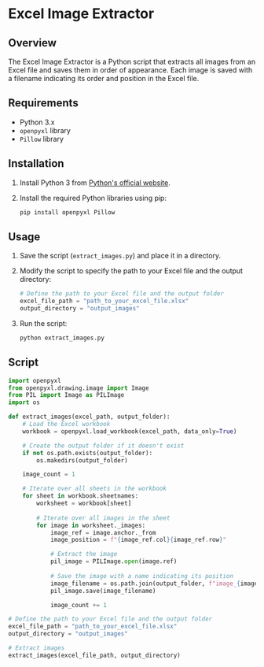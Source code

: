 
# Excel Image Extractor

## Overview

The Excel Image Extractor is a Python script that extracts all images from an Excel file and saves them in order of appearance. Each image is saved with a filename indicating its order and position in the Excel file.

## Requirements

- Python 3.x
- `openpyxl` library
- `Pillow` library

## Installation

1. Install Python 3 from [Python's official website](https://www.python.org/).
2. Install the required Python libraries using pip:

   ```bash
   pip install openpyxl Pillow
   ```

## Usage

1. Save the script (`extract_images.py`) and place it in a directory.
2. Modify the script to specify the path to your Excel file and the output directory:

   ```python
   # Define the path to your Excel file and the output folder
   excel_file_path = "path_to_your_excel_file.xlsx"
   output_directory = "output_images"
   ```

3. Run the script:

   ```bash
   python extract_images.py
   ```

## Script

```python
import openpyxl
from openpyxl.drawing.image import Image
from PIL import Image as PILImage
import os

def extract_images(excel_path, output_folder):
    # Load the Excel workbook
    workbook = openpyxl.load_workbook(excel_path, data_only=True)

    # Create the output folder if it doesn't exist
    if not os.path.exists(output_folder):
        os.makedirs(output_folder)

    image_count = 1

    # Iterate over all sheets in the workbook
    for sheet in workbook.sheetnames:
        worksheet = workbook[sheet]
        
        # Iterate over all images in the sheet
        for image in worksheet._images:
            image_ref = image.anchor._from
            image_position = f"{image_ref.col}{image_ref.row}"

            # Extract the image
            pil_image = PILImage.open(image.ref)
            
            # Save the image with a name indicating its position
            image_filename = os.path.join(output_folder, f"image_{image_count}_{image_position}.png")
            pil_image.save(image_filename)

            image_count += 1

# Define the path to your Excel file and the output folder
excel_file_path = "path_to_your_excel_file.xlsx"
output_directory = "output_images"

# Extract images
extract_images(excel_file_path, output_directory)
```
